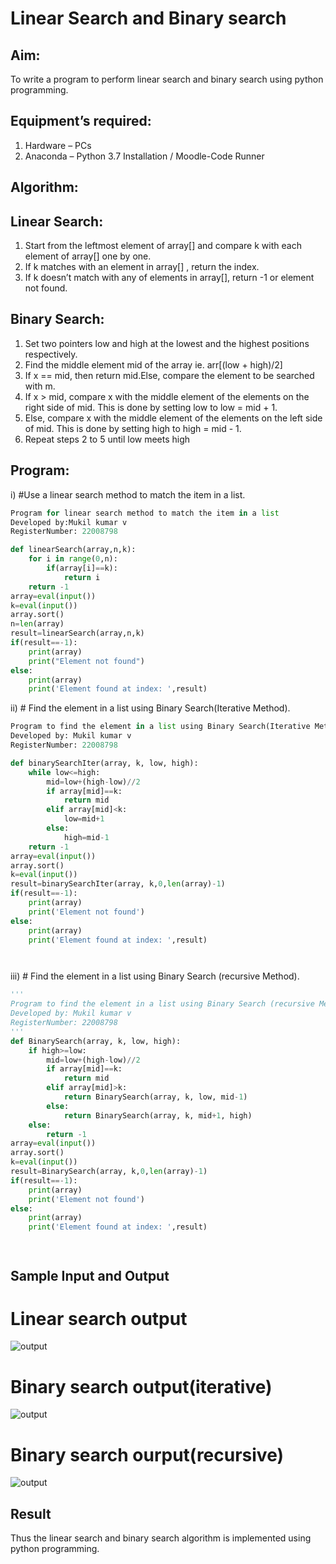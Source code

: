 # Linear Search and Binary search
## Aim:
To write a program to perform linear search and binary search using python programming.
## Equipment’s required:
1.	Hardware – PCs
2.	Anaconda – Python 3.7 Installation / Moodle-Code Runner
## Algorithm:
## Linear Search:
1.	Start from the leftmost element of array[] and compare k with each element of array[] one by one.
2.	If k matches with an element in array[] , return the index.
3.	If k doesn’t match with any of elements in array[], return -1 or element not found.
## Binary Search:
1.	Set two pointers low and high at the lowest and the highest positions respectively.
2.	Find the middle element mid of the array ie. arr[(low + high)/2]
3.	If x == mid, then return mid.Else, compare the element to be searched with m.
4.	If x > mid, compare x with the middle element of the elements on the right side of mid. This is done by setting low to low = mid + 1.
5.	Else, compare x with the middle element of the elements on the left side of mid. This is done by setting high to high = mid - 1.
6.	Repeat steps 2 to 5 until low meets high
## Program:
i)	#Use a linear search method to match the item in a list.
```python
Program for linear search method to match the item in a list
Developed by:Mukil kumar v
RegisterNumber: 22008798

def linearSearch(array,n,k):
    for i in range(0,n):
        if(array[i]==k):
            return i
    return -1
array=eval(input())
k=eval(input())
array.sort()
n=len(array)
result=linearSearch(array,n,k)
if(result==-1):
    print(array)
    print("Element not found")
else:
    print(array)
    print('Element found at index: ',result)
```
    
    
ii)	# Find the element in a list using Binary Search(Iterative Method).
```python
Program to find the element in a list using Binary Search(Iterative Method)..
Developed by: Mukil kumar v
RegisterNumber: 22008798

def binarySearchIter(array, k, low, high):
    while low<=high:
        mid=low+(high-low)//2
        if array[mid]==k:
            return mid
        elif array[mid]<k:
            low=mid+1
        else:
            high=mid-1
    return -1
array=eval(input())
array.sort()
k=eval(input())
result=binarySearchIter(array, k,0,len(array)-1)
if(result==-1):
    print(array)
    print('Element not found')
else:
    print(array)
    print('Element found at index: ',result)




```
iii)	# Find the element in a list using Binary Search (recursive Method).
```python
''' 
Program to find the element in a list using Binary Search (recursive Method).
Developed by: Mukil kumar v
RegisterNumber: 22008798
'''
def BinarySearch(array, k, low, high):
    if high>=low:
        mid=low+(high-low)//2
        if array[mid]==k:
            return mid
        elif array[mid]>k:
            return BinarySearch(array, k, low, mid-1)
        else:
            return BinarySearch(array, k, mid+1, high)
    else:
        return -1
array=eval(input())
array.sort()
k=eval(input())
result=BinarySearch(array, k,0,len(array)-1)
if(result==-1):
    print(array)
    print('Element not found')
else:
    print(array)
    print('Element found at index: ',result)




```
## Sample Input and Output
# Linear search output
![output](./img/Screenshot_20230123_010516.png)
# Binary search output(iterative)
![output](./img/Screenshot_20230123_010531.png)
# Binary search ourput(recursive)
![output](./img/Screenshot_20230123_010543.png)



## Result
Thus the linear search and binary search algorithm is implemented using python programming.
